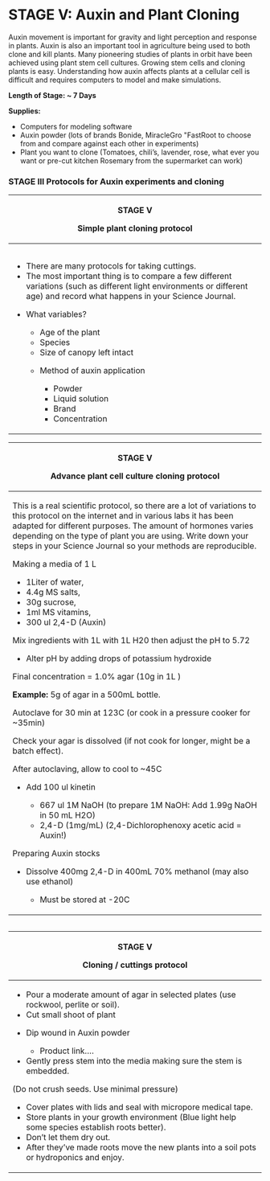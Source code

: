 # STAGE V: Auxin and Plant Cloning

Auxin movement is important for gravity and light perception and response in plants. Auxin is also an important tool in agriculture being used to both clone and kill plants. Many pioneering studies of plants in orbit have been achieved using plant stem cell cultures. Growing stem cells and cloning plants is easy. Understanding how auxin affects plants at a cellular cell is difficult and requires computers to model and make simulations.

**Length of Stage: \~ 7 Days**

**Supplies:**

* Computers for modeling software
* Auxin powder (lots of brands Bonide, MiracleGro "FastRoot to choose from and compare against each other in experiments)
* Plant you want to clone (Tomatoes, chili’s, lavender, rose, what ever you want or pre-cut kitchen Rosemary from the supermarket can work)

### STAGE III Protocols for Auxin experiments and cloning <a href="#jhr9cepaf5ca" id="jhr9cepaf5ca"></a>

| <p><strong>STAGE V</strong></p><p><strong>Simple plant cloning protocol</strong></p>                                                                                                                                                                                                                                                                                                                                                                                                                                                                                                                                                                                                                                                                   |
| ------------------------------------------------------------------------------------------------------------------------------------------------------------------------------------------------------------------------------------------------------------------------------------------------------------------------------------------------------------------------------------------------------------------------------------------------------------------------------------------------------------------------------------------------------------------------------------------------------------------------------------------------------------------------------------------------------------------------------------------------------ |
| <p></p><p><img src="https://lh7-us.googleusercontent.com/c5lroWngmgyc8mbdEEyx4I1FQkgUM18VBdFOYfOo9y_SkEVY3JRHIjZTGgtzW1sP3KIkqHqS61qH09wHrytSkFGHkxVNZG-FnPLLL2LOFvgPI839f_Lp1RKCky1kfFgYi0gD0nM00VoyLZzwhkqbKQ" alt="" data-size="original"></p><ul><li>There are many protocols for taking cuttings.</li><li>The most important thing is to compare a few different variations (such as different light environments or different age) and record what happens in your Science Journal.</li><li><p>What variables?</p><ul><li>Age of the plant</li><li>Species</li><li>Size of canopy left intact</li><li><p>Method of auxin application</p><ul><li>Powder</li><li>Liquid solution</li><li>Brand</li><li>Concentration</li></ul></li></ul></li></ul> |

| <p><strong>STAGE V</strong></p><p><strong>Advance plant cell culture cloning protocol</strong></p>                                                                                                                                                                                                                                                                                                                                                                                                                                                                                                                                                                                                                                                                                                                                                                                                                                                                                                                                                                                                                                                                                                                                                                                                                                                                   |
| -------------------------------------------------------------------------------------------------------------------------------------------------------------------------------------------------------------------------------------------------------------------------------------------------------------------------------------------------------------------------------------------------------------------------------------------------------------------------------------------------------------------------------------------------------------------------------------------------------------------------------------------------------------------------------------------------------------------------------------------------------------------------------------------------------------------------------------------------------------------------------------------------------------------------------------------------------------------------------------------------------------------------------------------------------------------------------------------------------------------------------------------------------------------------------------------------------------------------------------------------------------------------------------------------------------------------------------------------------------------- |
| <p></p><p>This is a real scientific protocol, so there are a lot of variations to this protocol on the internet and in various labs it has been adapted for different purposes. The amount of hormones varies depending on the type of plant you are using. Write down your steps in your Science Journal so your methods are reproducible.</p><p>Making a media of 1 L</p><p></p><p></p><ul><li>1Liter of water,</li><li>4.4g MS salts,</li><li>30g sucrose,</li><li>1ml MS vitamins,</li><li>300 ul 2,4-D (Auxin)</li></ul><p>Mix ingredients with 1L with 1L H20 then adjust the pH to 5.72</p><ul><li>Alter pH by adding drops of potassium hydroxide</li></ul><p>Final concentration = 1.0% agar (10g in 1L )</p><p><strong>Example:</strong> 5g of agar in a 500mL bottle.</p><p>Autoclave for 30 min at 123C (or cook in a pressure cooker for ~35min)</p><p>Check your agar is dissolved (if not cook for longer, might be a batch effect).</p><p>After autoclaving, allow to cool to ~45C</p><ul><li><p>Add 100 ul kinetin</p><ul><li>667 ul 1M NaOH (to prepare 1M NaOH: Add 1.99g NaOH in 50 mL H2O)</li><li>2,4-D (1mg/mL) (2,4-Dichlorophenoxy acetic acid = Auxin!)</li></ul></li></ul><p>Preparing Auxin stocks</p><ul><li><p>Dissolve 400mg 2,4-D in 400mL 70% methanol (may also use ethanol)</p><ul><li>Must be stored at -20C</li></ul></li></ul> |

<figure><img src="https://lh7-us.googleusercontent.com/_8jyAnakqVC19hUKCLElJvloT2TbTehxgqylpPERh29VD8rufq3IAuW6ZYCMUSFqxOsq2ME07ISQTlhGmpzM_kciH2mUN74BkF8t57ykzQovHOXSuE3LzXYqwYo0DNQrCOBWGbTuk3_Y9tEqZTZ2-g" alt=""><figcaption></figcaption></figure>

| <p><strong>STAGE V</strong></p><p><strong>Cloning / cuttings protocol</strong></p>                                                                                                                                                                                                                                                                                                                                                                                                                                                                                                                                                                              |
| --------------------------------------------------------------------------------------------------------------------------------------------------------------------------------------------------------------------------------------------------------------------------------------------------------------------------------------------------------------------------------------------------------------------------------------------------------------------------------------------------------------------------------------------------------------------------------------------------------------------------------------------------------------- |
| <ul><li>Pour a moderate amount of agar in selected plates (use rockwool, perlite or soil).</li><li>Cut small shoot of plant</li><li><p>Dip wound in Auxin powder</p><ul><li>Product link….</li></ul></li><li>Gently press stem into the media making sure the stem is embedded.</li></ul><p>(Do not crush seeds. Use minimal pressure)</p><ul><li>Cover plates with lids and seal with micropore medical tape.</li><li>Store plants in your growth environment (Blue light help some species establish roots better).</li><li>Don’t let them dry out.</li><li>After they’ve made roots move the new plants into a soil pots or hydroponics and enjoy.</li></ul> |
